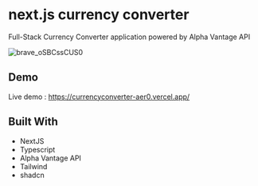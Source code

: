 # next.js currency converter
Full-Stack Currency Converter application powered by Alpha Vantage API

![brave_oSBCssCUS0](https://github.com/Alexeri/currencyconvert/assets/32795918/aa6da74d-e7ab-4622-93cc-902d3265c928)

## Demo
Live demo : https://currencyconverter-aer0.vercel.app/

## Built With

- NextJS
- Typescript
- Alpha Vantage API
- Tailwind
- shadcn
